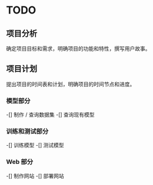 
# TODO

## 项目分析

确定项目目标和需求，明确项目的功能和特性，撰写用户故事。

## 项目计划

提出项目的时间表和计划，明确项目的时间节点和进度。

### 模型部分

-[] 制作 / 查询数据集
-[] 查询现有模型

### 训练和测试部分

-[] 训练模型
-[] 测试模型

### Web 部分

-[] 制作网站
-[] 部署网站
